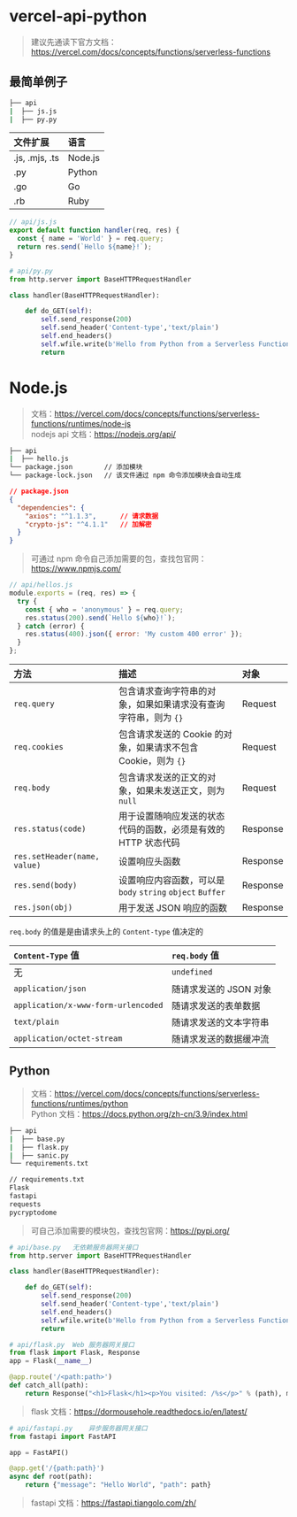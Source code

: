 # vercel-api-python

> 建议先通读下官方文档：<https://vercel.com/docs/concepts/functions/serverless-functions>

## 最简单例子

``` bash
├── api
|  ├── js.js
|  ├── py.py
```

| 文件扩展       | 语言    |
| :------------- | :------ |
| .js, .mjs, .ts | Node.js |
| .py            | Python  |
| .go            | Go      |
| .rb            | Ruby    |

```js
// api/js.js
export default function handler(req, res) {
  const { name = 'World' } = req.query;
  return res.send(`Hello ${name}!`);
}
```

```python
# api/py.py
from http.server import BaseHTTPRequestHandler

class handler(BaseHTTPRequestHandler):

    def do_GET(self):
        self.send_response(200)
        self.send_header('Content-type','text/plain')
        self.end_headers()
        self.wfile.write(b'Hello from Python from a Serverless Function!')
        return
```

# Node.js

> 文档：<https://vercel.com/docs/concepts/functions/serverless-functions/runtimes/node-js>  
> nodejs api 文档：<https://nodejs.org/api/>

```bash
├── api
|  ├── hello.js
└── package.json		// 添加模块
└── package-lock.json	// 该文件通过 npm 命令添加模块会自动生成
```
```json
// package.json
{
  "dependencies": {
    "axios": "^1.1.3",		// 请求数据
    "crypto-js": "^4.1.1"	// 加解密
  }
}
```

> 可通过 npm 命令自己添加需要的包，查找包官网：<https://www.npmjs.com/>


```js
// api/hellos.js
module.exports = (req, res) => {
  try {
    const { who = 'anonymous' } = req.query;
    res.status(200).send(`Hello ${who}!`);
  } catch (error) {
    res.status(400).json({ error: 'My custom 400 error' });
  }
};
```

| 方法                         | 描述                                                         | 对象     |
| :--------------------------- | :----------------------------------------------------------- | :------- |
| `req.query`                  | 包含请求查询字符串的对象，如果如果请求没有查询字符串，则为 `{}` | Request  |
| `req.cookies`                | 包含请求发送的 Cookie 的对象，如果请求不包含 Cookie，则为 `{}` | Request  |
| `req.body`                   | 包含请求发送的正文的对象，如果未发送正文，则为 `null`        | Request  |
| `res.status(code)`           | 用于设置随响应发送的状态代码的函数，必须是有效的 HTTP 状态代码 | Response |
| `res.setHeader(name, value)` | 设置响应头函数                                               | Response |
| `res.send(body)`             | 设置响应内容函数，可以是 `body` `string` `object` `Buffer`   | Response |
| `res.json(obj)`              | 用于发送 JSON 响应的函数                                     | Response |

`req.body` 的值是是由请求头上的 `Content-type` 值决定的

| `Content-Type` 值                   | `req.body` 值          |
| :---------------------------------- | :--------------------- |
| 无                                  | `undefined`            |
| `application/json`                  | 随请求发送的 JSON 对象 |
| `application/x-www-form-urlencoded` | 随请求发送的表单数据   |
| `text/plain`                        | 随请求发送的文本字符串 |
| `application/octet-stream`          | 随请求发送的数据缓冲流 |

## Python

> 文档：<https://vercel.com/docs/concepts/functions/serverless-functions/runtimes/python>  
> Python 文档：<https://docs.python.org/zh-cn/3.9/index.html>

```bash
├── api
|  ├── base.py
|  ├── flask.py
|  ├── sanic.py
└── requirements.txt
```

```txt
// requirements.txt
Flask
fastapi
requests
pycryptodome
```

> 可自己添加需要的模块包，查找包官网：<https://pypi.org/>

```python
# api/base.py	无依赖服务器网关接口
from http.server import BaseHTTPRequestHandler

class handler(BaseHTTPRequestHandler):

    def do_GET(self):
        self.send_response(200)
        self.send_header('Content-type','text/plain')
        self.end_headers()
        self.wfile.write(b'Hello from Python from a Serverless Function!')
        return
```

```python
# api/flask.py	Web 服务器网关接口
from flask import Flask, Response
app = Flask(__name__)

@app.route('/<path:path>')
def catch_all(path):
    return Response("<h1>Flask</h1><p>You visited: /%s</p>" % (path), mimetype="text/html")
```

> flask 文档：<https://dormousehole.readthedocs.io/en/latest/>

```python
# api/fastapi.py	异步服务器网关接口
from fastapi import FastAPI

app = FastAPI()

@app.get('/{path:path}')
async def root(path):
    return {"message": "Hello World", "path": path}
```

> fastapi 文档：<https://fastapi.tiangolo.com/zh/>